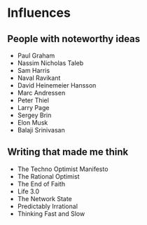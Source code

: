 # Influences

## People with noteworthy ideas
* Paul Graham
* Nassim Nicholas Taleb
* Sam Harris
* Naval Ravikant
* David Heinemeier Hansson
* Marc Andressen
* Peter Thiel
* Larry Page
* Sergey Brin
* Elon Musk
* Balaji Srinivasan

## Writing that made me think
* The Techno Optimist Manifesto
* The Rational Optimist
* The End of Faith
* Life 3.0
* The Network State
* Predictably Irrational
* Thinking Fast and Slow
